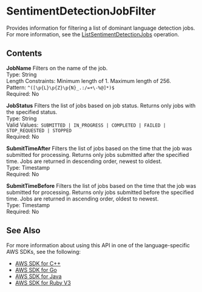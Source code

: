 # SentimentDetectionJobFilter<a name="API_SentimentDetectionJobFilter"></a>

Provides information for filtering a list of dominant language detection jobs\. For more information, see the [ListSentimentDetectionJobs](API_ListSentimentDetectionJobs.md) operation\.

## Contents<a name="API_SentimentDetectionJobFilter_Contents"></a>

 **JobName**   <a name="comprehend-Type-SentimentDetectionJobFilter-JobName"></a>
Filters on the name of the job\.  
Type: String  
Length Constraints: Minimum length of 1\. Maximum length of 256\.  
Pattern: `^([\p{L}\p{Z}\p{N}_.:/=+\-%@]*)$`   
Required: No

 **JobStatus**   <a name="comprehend-Type-SentimentDetectionJobFilter-JobStatus"></a>
Filters the list of jobs based on job status\. Returns only jobs with the specified status\.  
Type: String  
Valid Values:` SUBMITTED | IN_PROGRESS | COMPLETED | FAILED | STOP_REQUESTED | STOPPED`   
Required: No

 **SubmitTimeAfter**   <a name="comprehend-Type-SentimentDetectionJobFilter-SubmitTimeAfter"></a>
Filters the list of jobs based on the time that the job was submitted for processing\. Returns only jobs submitted after the specified time\. Jobs are returned in descending order, newest to oldest\.  
Type: Timestamp  
Required: No

 **SubmitTimeBefore**   <a name="comprehend-Type-SentimentDetectionJobFilter-SubmitTimeBefore"></a>
Filters the list of jobs based on the time that the job was submitted for processing\. Returns only jobs submitted before the specified time\. Jobs are returned in ascending order, oldest to newest\.  
Type: Timestamp  
Required: No

## See Also<a name="API_SentimentDetectionJobFilter_SeeAlso"></a>

For more information about using this API in one of the language\-specific AWS SDKs, see the following:
+  [AWS SDK for C\+\+](https://docs.aws.amazon.com/goto/SdkForCpp/comprehend-2017-11-27/SentimentDetectionJobFilter) 
+  [AWS SDK for Go](https://docs.aws.amazon.com/goto/SdkForGoV1/comprehend-2017-11-27/SentimentDetectionJobFilter) 
+  [AWS SDK for Java](https://docs.aws.amazon.com/goto/SdkForJava/comprehend-2017-11-27/SentimentDetectionJobFilter) 
+  [AWS SDK for Ruby V3](https://docs.aws.amazon.com/goto/SdkForRubyV3/comprehend-2017-11-27/SentimentDetectionJobFilter) 
